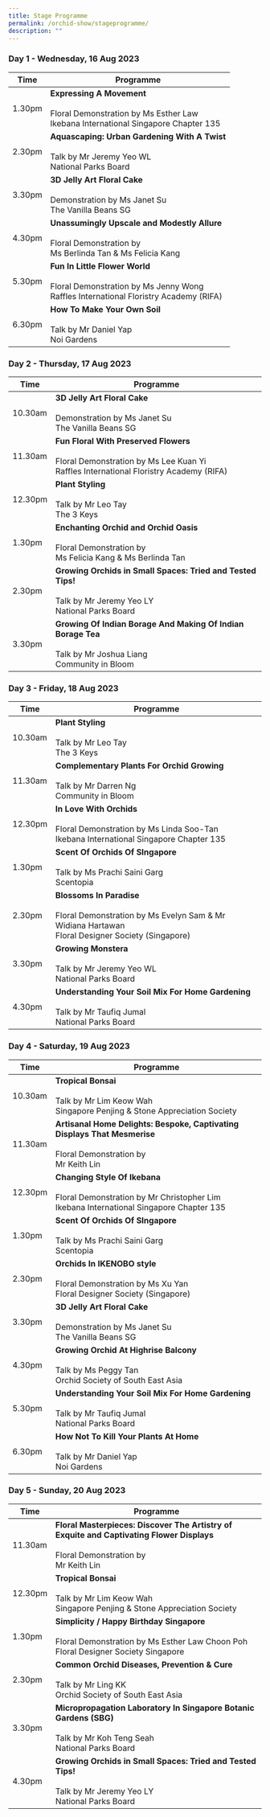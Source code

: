 ```yaml
---
title: Stage Programme
permalink: /orchid-show/stageprogramme/
description: ""
---
```

### Day 1 - Wednesday, 16 Aug 2023


| Time | Programme | 
| -------- | -------- | 
| 1.30pm     | **Expressing A Movement**<br><br>Floral Demonstration by Ms Esther Law<br>Ikebana International Singapore Chapter 135 | 
| 2.30pm     | **Aquascaping: Urban Gardening With A Twist**<br><br>Talk by Mr Jeremy Yeo WL<br>National Parks Board | 
| 3.30pm     | **3D Jelly Art Floral Cake**<br><br>Demonstration by Ms Janet Su<br>The Vanilla Beans SG | 
| 4.30pm     | **Unassumingly Upscale and Modestly Allure**<br><br>Floral Demonstration by <br> Ms Berlinda Tan &amp; Ms Felicia Kang | 
| 5.30pm     | **Fun In Little Flower World**<br><br>Floral Demonstration by Ms Jenny Wong <br>Raffles International Floristry Academy (RIFA) | 
| 6.30pm     | **How To Make Your Own Soil**<br><br>Talk by Mr Daniel Yap<br>Noi Gardens | 

### Day 2 - Thursday, 17 Aug 2023

| Time | Programme | 
| -------- | -------- | 
| 10.30am     | **3D Jelly Art Floral Cake**<br><br>Demonstration by Ms Janet Su<br>The Vanilla Beans SG | 
| 11.30am     | **Fun Floral With Preserved Flowers**<br><br>Floral Demonstration by Ms Lee Kuan Yi <br>Raffles International Floristry Academy (RIFA) | 
| 12.30pm     | **Plant Styling**<br><br>Talk by Mr Leo Tay<br> The 3 Keys | 
| 1.30pm     | **Enchanting Orchid and Orchid Oasis**<br><br>Floral Demonstration by <br>Ms Felicia Kang &amp; Ms Berlinda Tan | 
| 2.30pm     | **Growing Orchids in Small Spaces: Tried and Tested Tips!**<br><br>Talk by Mr Jeremy Yeo LY<br>National Parks Board | 
| 3.30pm     | **Growing Of Indian Borage And Making Of Indian Borage Tea**<br><br>Talk by Mr Joshua Liang<br>Community in Bloom | 

### Day 3 - Friday, 18 Aug 2023

| Time | Programme | 
| -------- | -------- | 
| 10.30am     | **Plant Styling**<br><br>Talk by Mr Leo Tay<br> The 3 Keys | 
| 11.30am     | **Complementary Plants For Orchid Growing**<br><br>Talk by Mr Darren Ng<br>Community in Bloom | 
| 12.30pm     | **In Love With Orchids**<br><br> Floral Demonstration by Ms Linda Soo-Tan<br>Ikebana International Singapore Chapter 135 | 
| 1.30pm     | **Scent Of Orchids Of SIngapore**<br><br>Talk by Ms Prachi Saini Garg<br>Scentopia | 
| 2.30pm     | **Blossoms In Paradise**<br><br>Floral Demonstration by  Ms Evelyn Sam &amp; Mr Widiana Hartawan<br>Floral Designer Society (Singapore) | 
| 3.30pm     | **Growing Monstera**<br><br>Talk by Mr Jeremy Yeo WL<br>National Parks Board | 
| 4.30pm     | **Understanding Your Soil Mix For Home Gardening**<br><br>Talk by Mr Taufiq Jumal<br>National Parks Board | 

### Day 4 - Saturday, 19 Aug 2023

| Time | Programme | 
| -------- | -------- | 
| 10.30am     | **Tropical Bonsai**<br><br>Talk by Mr Lim Keow Wah<br>Singapore Penjing &amp; Stone Appreciation Society  | 
| 11.30am     | **Artisanal Home Delights: Bespoke, Captivating Displays That Mesmerise**<br><br>Floral Demonstration by <br>Mr Keith Lin | 
| 12.30pm     | **Changing Style Of Ikebana**<br><br> Floral Demonstration by Mr Christopher Lim<br>Ikebana International Singapore Chapter 135 | 
| 1.30pm     | **Scent Of Orchids Of SIngapore**<br><br>Talk by Ms Prachi Saini Garg<br>Scentopia | 
| 2.30pm     | **Orchids In IKENOBO style**<br><br>Floral Demonstration by Ms Xu Yan<br>Floral Designer Society (Singapore) | 
| 3.30pm     | **3D Jelly Art Floral Cake**<br><br>Demonstration by Ms Janet Su<br>The Vanilla Beans SG | 
| 4.30pm     | **Growing Orchid At Highrise Balcony**<br><br>Talk by Ms Peggy Tan<br>Orchid Society of South East Asia | 
| 5.30pm     | **Understanding Your Soil Mix For Home Gardening**<br><br>Talk by Mr Taufiq Jumal<br>National Parks Board |
| 6.30pm     | **How Not To Kill Your Plants At Home**<br><br>Talk by Mr Daniel Yap<br>Noi Gardens | 

### Day 5 - Sunday, 20 Aug 2023

| Time | Programme | 
| -------- | -------- | 
| 11.30am     | **Floral Masterpieces: Discover The Artistry of Exquite and Captivating Flower Displays**<br><br>Floral Demonstration by <br>Mr Keith Lin | 
| 12.30pm     | **Tropical Bonsai**<br><br>Talk by Mr Lim Keow Wah<br>Singapore Penjing &amp; Stone Appreciation Society  | 
| 1.30pm     | **Simplicity / Happy Birthday Singapore**<br><br>Floral Demonstration by Ms Esther Law Choon Poh<br>Floral Designer Society Singapore | 
| 2.30pm     | **Common Orchid Diseases, Prevention &amp; Cure**<br><br>Talk by Mr Ling KK<br>Orchid Society of South East Asia | 
| 3.30pm     | **Micropropagation Laboratory In Singapore Botanic Gardens (SBG)**<br><br>Talk by Mr Koh Teng Seah<br>National Parks Board |
4.30pm     | **Growing Orchids in Small Spaces: Tried and Tested Tips!**<br><br>Talk by Mr Jeremy Yeo LY<br>National Parks Board |
